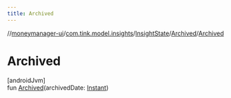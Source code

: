 ```yaml
---
title: Archived
---
```

//[moneymanager-ui](../../../../index.html)/[com.tink.model.insights](../../index.html)/[InsightState](../index.html)/[Archived](index.html)/[Archived](-archived.html)



# Archived



[androidJvm]\
fun [Archived](-archived.html)(archivedDate: [Instant](https://developer.android.com/reference/kotlin/java/time/Instant.html))




